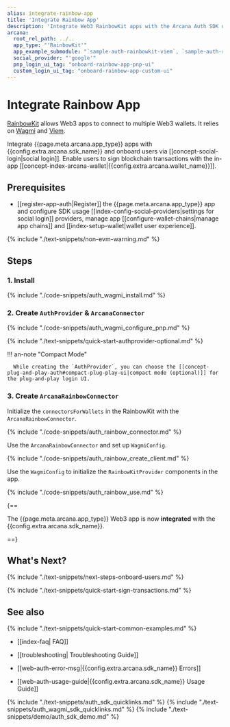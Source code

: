 ```yaml
---
alias: integrate-rainbow-app
title: 'Integrate Rainbow App'
description: 'Integrate Web3 RainbowKit apps with the Arcana Auth SDK using the instructions listed here.'
arcana:
  root_rel_path: ../..
  app_type: "'RainbowKit'"
  app_example_submodule: "`sample-auth-rainbowkit-viem`, `sample-auth-rainbowkit"
  social_provider: "'google'"
  pnp_login_ui_tag: "onboard-rainbow-app-pnp-ui"
  custom_login_ui_tag: "onboard-rainbow-app-custom-ui"
---
```


# Integrate Rainbow App

[RainbowKit](https://www.rainbowkit.com/) allows Web3 apps to connect to multiple Web3 wallets. It relies on [Wagmi](https://wagmi.sh/) and [Viem](https://viem.sh/).

Integrate {{page.meta.arcana.app_type}} apps with {{config.extra.arcana.sdk_name}} and onboard users via [[concept-social-login|social login]]. Enable users to sign blockchain transactions with the in-app [[concept-index-arcana-wallet|{{config.extra.arcana.wallet_name}}]].

## Prerequisites

* [[register-app-auth|Register]] the {{page.meta.arcana.app_type}} app and configure SDK usage [[index-config-social-providers|settings for social login]] providers, manage app [[configure-wallet-chains|manage app chains]] and [[index-setup-wallet|wallet user experience]].

{% include "./text-snippets/non-evm-warning.md" %}

## Steps

### 1. Install

{% include "./code-snippets/auth_wagmi_install.md" %}

### 2. Create `AuthProvider` &  `ArcanaConnector`

{% include "./code-snippets/auth_wagmi_configure_pnp.md" %}

{% include "./text-snippets/quick-start-authprovider-optional.md" %}

!!! an-note "Compact Mode"

      While creating the `AuthProvider`, you can choose the [[concept-plug-and-play-auth#compact-plug-play-ui|compact mode (optional)]] for the plug-and-play login UI.

### 3. Create `ArcanaRainbowConnector` 

Initialize the `connectorsForWallets` in the RainbowKit with the `ArcanaRainbowConnector`.

{% include "./code-snippets/auth_rainbow_connector.md" %}

Use the  `ArcanaRainbowConnector` and set up `WagmiConfig`.

{% include "./code-snippets/auth_rainbow_create_client.md" %}

Use the `WagmiConfig` to initialize the `RainbowKitProvider` components in the app.

{% include "./code-snippets/auth_rainbow_use.md" %}

{==

The {{page.meta.arcana.app_type}} Web3 app is now **integrated** with the {{config.extra.arcana.sdk_name}}.

==}

## What's Next?

{% include "./text-snippets/next-steps-onboard-users.md" %}

{% include "./text-snippets/quick-start-sign-transactions.md" %}

## See also

{% include "./text-snippets/quick-start-common-examples.md" %}

* [[index-faq| FAQ]]

* [[troubleshooting| Troubleshooting Guide]]

* [[web-auth-error-msg|{{config.extra.arcana.sdk_name}} Errors]]

* [[web-auth-usage-guide|{{config.extra.arcana.sdk_name}} Usage Guide]]

{% include "./text-snippets/auth_sdk_quicklinks.md" %}
{% include "./text-snippets/auth_wagmi_sdk_quicklinks.md" %}
{% include "./text-snippets/demo/auth_sdk_demo.md" %}
